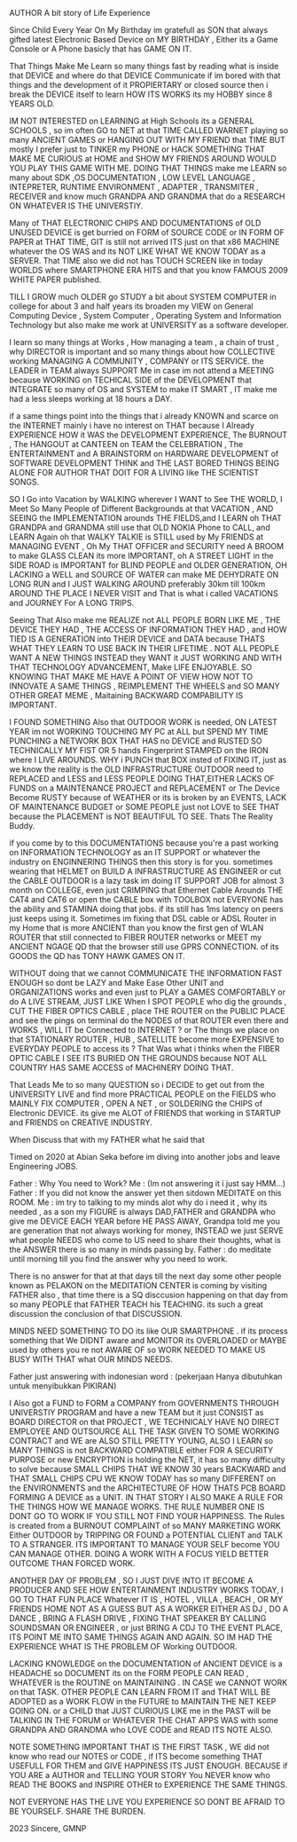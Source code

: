 AUTHOR 
A bit story of Life Experience

Since Child Every Year On My Birthday im gratefull as SON that always gifted latest Electronic Based Device on MY BIRTHDAY , Either its a Game Console or A Phone basicly that has GAME ON IT.

That Things Make Me Learn so many things fast by reading what is inside that DEVICE and where do that DEVICE Communicate if im bored with that things and the development of it PROPIERTARY or closed source then i break the DEVICE itself to learn HOW ITS WORKS its my HOBBY since 8 YEARS OLD.

IM NOT INTERESTED on LEARNING at High Schools its a GENERAL SCHOOLS , so im often GO to NET at that TIME CALLED WARNET playing so many ANCIENT GAMES or HANGING OUT WITH MY FRIEND that TIME BUT mostly I prefer just to TINKER my PHONE or HACK SOMETHING THAT MAKE ME CURIOUS at HOME and SHOW MY FRIENDS AROUND WOULD YOU PLAY THIS GAME WITH ME. DOING THAT THINGS make me LEARN so many about SDK ,OS DOCUMENTATION , LOW LEVEL LANGUAGE , INTEPRETER, RUNTIME ENVIRONMENT , ADAPTER , TRANSMITER , RECEIVER and know much GRANDPA AND GRANDMA that do a RESEARCH ON WHATEVER IS THE UNIVERSTIY.

Many of THAT ELECTRONIC CHIPS AND DOCUMENTATIONS of OLD UNUSED DEVICE is get burried on FORM of SOURCE CODE or IN FORM OF PAPER at THAT TIME, GIT is still not arrived ITS just on that x86 MACHINE whatever the OS WAS and its NOT LIKE WHAT WE KNOW TODAY as a SERVER. That TIME also we did not has TOUCH SCREEN like in today WORLDS where SMARTPHONE ERA HITS and that you know FAMOUS 2009 WHITE PAPER published.

TILL I GROW much OLDER go STUDY a bit about SYSTEM COMPUTER in college for about 3 and half years its broaden my VIEW on General Computing Device , System Computer , Operating System and Information Technology but also make me work at UNIVERSITY as a software developer. 

I learn so many things at Works , How managing a team , a chain of trust , why DIRECTOR is important and so many things about how COLLECTIVE working MANAGING A COMMUNITY , COMPANY or ITS SERVICE. the LEADER in TEAM always SUPPORT Me in case im not attend a MEETING because WORKING on TECHICAL SIDE of the DEVELOPMENT that INTEGRATE so many of OS and SYSTEM to make IT SMART , IT make me had a less sleeps working at 18 hours a DAY.

if a same things point into the things that i already KNOWN and scarce on the INTERNET mainly i have no interest on THAT because I Already EXPERIENCE HOW it WAS the DEVELOPMENT EXPERIENCE, The BURNOUT , The HANGOUT at CANTEEN on TEAM the CELEBRATION , The ENTERTAINMENT and A BRAINSTORM on HARDWARE DEVELOPMENT of SOFTWARE DEVELOPMENT THINK and THE LAST BORED THINGS BEING ALONE FOR AUTHOR THAT DOIT FOR A LIVING like THE SCIENTIST SONGS.

SO I Go into Vacation by WALKING wherever I WANT to See THE WORLD, I Meet So Many People of Different Backgrounds at that VACATION , AND SEEING the IMPLEMENTATION arounds THE FIELDS,and I LEARN oh THAT GRANDPA and GRANDMA still use that OLD NOKIA Phone to CALL, and LEARN Again oh that WALKY TALKIE is STILL used by My FRIENDS at MANAGING EVENT , Oh My THAT OFFICER and SECURITY need A BROOM to make GLASS CLEAN its more IMPORTANT, oh A STREET LIGHT in the SIDE ROAD is IMPORTANT for BLIND PEOPLE and OLDER GENERATION, OH LACKING a WELL and SOURCE OF WATER can make ME DEHYDRATE ON LONG RUN and I JUST WALKING AROUND preferably 30km till 100km AROUND THE PLACE I NEVER VISIT and That is what i called VACATIONS and JOURNEY For A LONG TRIPS.

Seeing That Also make me REALIZE not ALL PEOPLE BORN LIKE ME , THE DEVICE THEY HAD , THE ACCESS OF INFORMATION THEY HAD , and HOW TIED IS A GENERATION into THEIR DEVICE and DATA because THATS WHAT THEY LEARN TO USE BACK IN THEIR LIFETIME . NOT ALL PEOPLE WANT A NEW THINGS INSTEAD they WANT it JUST WORKING AND WITH THAT TECHNOLOGY ADVANCEMENT, Make LIFE ENJOYABLE. SO KNOWING THAT MAKE ME HAVE A POINT OF VIEW HOW NOT TO INNOVATE A SAME THINGS , REIMPLEMENT THE WHEELS and SO MANY OTHER GREAT MEME , Maitaining BACKWARD COMPABILITY IS IMPORTANT.

I FOUND SOMETHING Also that OUTDOOR WORK is needed, ON LATEST YEAR im not WORKING TOUCHING MY PC at ALL but SPEND MY TIME PUNCHING a NETWORK BOX THAT HAS no DEVICE and RUSTED SO TECHNICALLY MY FIST OR 5 hands Fingerprint STAMPED on the IRON where I LIVE AROUNDS. WHY i PUNCH that BOX insted of FIXING IT, just as we know the reality is the OLD INFRASTRUCTURE OUTDOOR need to REPLACED and LESS and LESS PEOPLE DOING THAT,EITHER LACKS OF FUNDS on a MAINTENANCE PROJECT and REPLACEMENT or The Device Become RUSTY because of WEATHER or its is broken by an EVENTS, LACK OF MAINTENANCE BUDGET or SOME PEOPLE just not LOVE to SEE THAT because the PLACEMENT is NOT BEAUTIFUL TO SEE. Thats The Reality Buddy.

if you come by to this DOCUMENTATIONS because you're a past working on INFORMATION TECHNOLOGY as an IT SUPPORT or whatever the industry on ENGINNERING THINGS then this story is for you. sometimes wearing that HELMET on BUILD A INFRASTRUCTURE AS ENGINEER or cut the CABLE OUTDOOR is a lazy task im doing IT SUPPORT JOB for almost 3 month on COLLEGE, even just CRIMPING that Ethernet Cable Arounds THE CAT4 and CAT6 or open the CABLE box with TOOLBOX not EVERYONE has the ability and STAMINA doing that jobs. if its still has 1ms latency on peers just keeps using it. Sometimes im fixing that DSL cable or ADSL Router in my Home that is more ANCIENT than you know the first gen of WLAN ROUTER that still connected to FIBER ROUTER networks or MEET my ANCIENT NGAGE QD that the browser still use GPRS CONNECTION. of its GOODS the QD has TONY HAWK GAMES ON IT.

WITHOUT doing that we cannot COMMUNICATE THE INFORMATION FAST ENOUGH so dont be LAZY and Make Ease Other UNIT and ORGANIZATIONS works and even just to PLAY a GAMES COMFORTABLY or do A LIVE STREAM, JUST LIKE When I SPOT PEOPLE who dig the grounds , CUT THE FIBER OPTICS CABLE , place THE ROUTER on the PUBLIC PLACE and see the pings on terminal do the NODES of that ROUTER even there and WORKS , WILL IT be Connected to INTERNET ? or The things we place on that STATIONARY ROUTER , HUB , SATELLITE become more EXPENSIVE to EVERYDAY PEOPLE to access its ? That Was what i thinks when the FIBER OPTIC CABLE I SEE ITS BURIED ON THE GROUNDS because NOT ALL COUNTRY HAS SAME ACCESS of MACHINERY DOING THAT.

That Leads Me to so many QUESTION so i DECIDE to get out from the UNIVERSITY LIVE and find more PRACTICAL PEOPLE on the FIELDS who MAINLY FIX COMPUTER , OPEN A NET , or SOLDERING the CHIPS of Electronic DEVICE. its give me ALOT of FRIENDS that working in STARTUP and FRIENDS on CREATIVE INDUSTRY.

When Discuss that with my FATHER what he said that 

Timed on 2020 at Abian Seka before im diving into another jobs and leave Engineering JOBS.

Father   : Why You need to Work?
Me       : (Im not answering it i just say HMM...)
Father   : If you did not know the answer yet then sitdown MEDITATE on this ROOM.
Me       : im try to talking to my minds alot why do i need it , why its needed , as a son my FIGURE is always DAD,FATHER and GRANDPA who give me DEVICE EACH YEAR before HE PASS AWAY, Grandpa told me you are generation that not always working for money,  INSTEAD we just SERVE what people NEEDS who come to US need to share their thoughts, what is the ANSWER there is so many in minds passing by.
Father   : do meditate until morning till you find the answer why you need to work.

There is no answer for that at that days till the next day some other people known as PELAKON on the MEDITATION CENTER is coming by visiting FATHER also , that time there is a SQ disccusion happening on that day from so many PEOPLE that FATHER TEACH his TEACHING. its such a great discussion the conclusion of that DISCUSSION.

MINDS NEED SOMETHING TO DO its like OUR SMARTPHONE . if its process something that We DIDNT aware and MONITOR its OVERLOADED or MAYBE used by others you re not AWARE OF so WORK NEEDED TO MAKE US BUSY WITH THAT what OUR MINDS NEEDS.

Father just answering with indonesian word : (pekerjaan Hanya dibutuhkan untuk menyibukkan PIKIRAN)

I Also got a FUND to FORM a COMPANY from GOVERNMENTS THROUGH UNIVERSTIY PROGRAM and have a new TEAM but it just CONSIST as BOARD DIRECTOR on that PROJECT , WE TECHNICALY HAVE NO DIRECT EMPLOYEE AND OUTSOURCE ALL THE TASK GIVEN TO SOME WORKING CONTRACT and WE are ALSO STILL PRETTY YOUNG, ALSO I LEARN so MANY THINGS is not BACKWARD COMPATIBLE either FOR A SECURITY PURPOSE or new ENCRYPTION is holding the NET, it has so many difficulty to solve because SMALL CHIPS THAT WE KNOW 30 years BACKWARD and THAT SMALL CHIPS CPU WE KNOW TODAY has so many DIFFERENT on the ENVIRONMENTS and the ARCHITECTURE OF HOW THATS PCB BOARD FORMING A DEVICE as a UNIT. IN THAT STORY I ALSO MAKE A RULE FOR THE THINGS HOW WE MANAGE WORKS. THE RULE NUMBER ONE IS DONT GO TO WORK IF YOU STILL NOT FIND YOUR HAPPINESS. The Rules is created from a BURNOUT COMPLAINT of so MANY MARKETING WORK Either OUTDOOR by TRIPPING OR FOUND a POTENTIAL CLIENT and TALK TO A STRANGER. ITS IMPORTANT TO MANAGE YOUR SELF become YOU CAN MANAGE OTHER. DOING A WORK WITH A FOCUS YIELD BETTER OUTCOME THAN FORCED WORK.

ANOTHER DAY OF PROBLEM , SO I JUST DIVE INTO IT BECOME A PRODUCER AND SEE HOW ENTERTAINMENT INDUSTRY WORKS TODAY, I GO TO THAT FUN PLACE Whatever IT IS , HOTEL , VILLA , BEACH , OR MY FRIENDS HOME NOT AS A GUESS BUT AS A WORKER EITHER AS DJ , DO A DANCE , BRING A FLASH DRIVE , FIXING THAT SPEAKER BY CALLING SOUNDSMAN OR  ENGINEER , or just BRING A CDJ TO THE EVENT PLACE, ITS POINT ME INTO SAME THINGS AGAIN AND AGAIN. SO IM HAD THE EXPERIENCE WHAT IS THE PROBLEM OF Working OUTDOOR.

LACKING KNOWLEDGE on the DOCUMENTATION of ANCIENT DEVICE is a HEADACHE so DOCUMENT its on the FORM PEOPLE CAN READ , WHATEVER is the ROUTINE on MAINTAINING . IN CASE we CANNOT WORK on that TASK. OTHER PEOPLE CAN LEARN FROM IT and THAT WILL BE ADOPTED as a WORK FLOW in the FUTURE to MAINTAIN THE NET KEEP GOING ON. or a CHILD that JUST CURIOUS LIKE me in the PAST will be TALKING IN THE FORUM or WHATEVER THE CHAT APPS WAS with some GRANDPA AND GRANDMA who LOVE CODE and READ ITS NOTE ALSO.

NOTE SOMETHING IMPORTANT THAT IS THE FIRST TASK , WE did not know who read our NOTES or CODE , if ITS become something THAT USEFULL FOR THEM and GIVE HAPPINESS ITS JUST ENOUGH. BECAUSE if YOU ARE a AUTHOR and TELLING YOUR STORY You NEVER know who READ THE BOOKS and INSPIRE OTHER to EXPERIENCE THE SAME THINGS. 

NOT EVERYONE HAS THE LIVE YOU EXPERIENCE SO DONT BE AFRAID TO BE YOURSELF. SHARE THE BURDEN.


2023 Sincere,
GMNP


